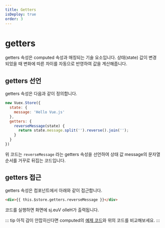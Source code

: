 ```yaml
---
title: Getters
isDeploy: true
order: 3
---
```


# getters

getters 속성은 computed 속성과 매칭되는 기술 요소입니다. 상태(state) 값이 변경되었을 때 변화에 따른 차이를 자동으로 반영하여 값을 계산해줍니다. 

## getters 선언

getters 속성은 다음과 같이 정의합니다.

```js
new Vuex.Store({
  state: {
    message: 'Hello Vue.js'
  },
  getters: {
    reverseMessage(state) {
      return state.message.split('').reverse().join('');
    }
  }
})
```

위 코드는 `reverseMessage` 라는 getters 속성을 선언하여 상태 값 message의 문자열 순서를 거꾸로 뒤집는 코드입니다.

## getters 접근

getters 속성은 컴포넌트에서 아래와 같이 접근합니다.

```html
<div>{{ this.$store.getters.reverseMessage }}</div>
```

코드를 실행하면 화면에 sj.euV olleH가 출력됩니다.

::: tip
아직 감이 안잡히신다면 computed의 [예제 코드](../syntax/computed.html)와 위의 코드를 비교해보세요.
:::